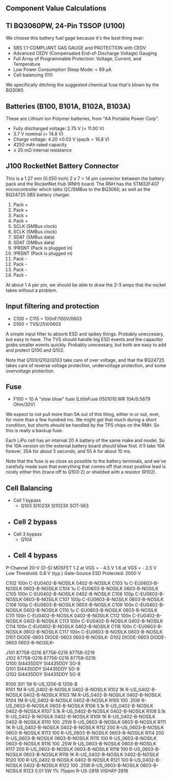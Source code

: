 ## Component Value Calculations

## TI BQ3060PW, 24-Pin TSSOP (U100)

We choose this battery fuel gage because it's the best thing evar: 

- SBS 1.1-COMPLIANT GAS GAUGE and PROTECTION with CEDV
- Advanced CEDV (Compensated End-of-Discharge Voltage) Gauging
- Full Array of Programmable Protection: Voltage, Current, and Temperature
- Low Power Consumption Sleep Mode: &lt; 69 μA
- Cell balancing (!!!!)

We specifically ditching the suggested chemical fuse that's blown by the BQ3060.

## Batteries (B100, B101A, B102A, B103A)

These are Lithium Ion Polymer batteries, from "AA Portable Power Corp". 

- Fully discharged voltage: 2.75 V (= 11.00 V)
- 3.7 V nominal (= 14.8 V)
- Charge voltage: 4.20 ±0.03 V (paclk = 16.8 V)
- 4250 mAh rated capacity 
- ≤ 20 mΩ internal resistance

## J100 RocketNet Battery Connector

This is a 1.27 mm (0.050 inch) 2 x 7 = 14 pin connector between the battery pack and the RocketNet Hub (RNH) board. The RNH has the STM32F407 microcontroller which talks I2C/SMBus to the BQ3060, as well as the BQ24725 SBS battery charger.

1. Pack +
1. Pack +
1. Pack +
1. Pack +
1. SCLK (SMBus clock)
1. SCLK (SMBus clock)
1. SDAT (SMBus data)
1. SDAT (SMBus data)
1. !PRSNT (Pack is plugged in)
1. !PRSNT (Pack is plugged in)
1. Pack -
1. Pack -
1. Pack -
1. Pack -

At about 1 A per pin, we should be able to draw the 2-3 amps that the rocket takes without a problem.

## Input filtering and protection

- C100 = C115 = 100nF/100V/0603
- D100 = TVS/25V/0603 

A simple input filter to absorb ESD and spikey things. Probably uneccesary, but easy to have. The TVS should handle big ESD events and the capacitor grabs smaller events quickly. Probably unecessary, but both are easy to add and protect Q100 and Q102.

Note that Q100/Q102/Q103 take care of over voltage, and that the BQ24725 takes care of reverse voltage protection, undervoltage protection, and some overvoltage protection.

## Fuse

- F100 = 10 A "slow blow" fuse (LittleFuse 0501010.WR 10A/0.5679 Ohm/32V)

We expect to not pull more than 5A out of this thing, either in or out, ever, for more than a few hundred ms. We might get that much during a short condition, but shorts should be handled by the TPS chips on the RNH. So this is really a backup fuse. 

Each LiPo cell has an internal 20 A battery of the same make and model. So the 10A version on the external battery board *should* blow first. It'll take 10A forever, 35A for about 5 seconds, and 55 A for about 10 ms.

Note that the fuse is as close as possible to the battery terminals, and we've carefully made sure that everything that comes off that most positive lead is nicely either thin (trace off to Q103-2) or shielded with a resistor (R102).

## Cell Balancing

- Cell 1 bypass
   - Q103  SI1023X              SI1023X              SOT-563       
- Cell 2 bypass
   - 
- Cell 3 bypass
   - Q104
- Cell 4 bypass
   - 


P-Channel 20-V (D-S) MOSFET
1.2 at VGS = - 4.5 V 
1.6 at VGS = - 2.5 V 
Low Threshold: 0.8 V (typ.)
Gate-Source ESD Protected: 2000 V





C102  100n                 C-EU0402-B-NOSILK    0402-B-NOSILK 
C103  1u                   C-EU0603-B-NOSILK    0603-B-NOSILK 
C104  1u                   C-EU0603-B-NOSILK    0603-B-NOSILK 
C105  100n                 C-EU0402-B-NOSILK    0402-B-NOSILK 
C106  100p                 C-EU0603-B-NOSILK    0603-B-NOSILK 
C107  100p                 C-EU0603-B-NOSILK    0603-B-NOSILK 
C108  100p                 C-EU0603-B-NOSILK    0603-B-NOSILK 
C109  100n                 C-EU0402-B-NOSILK    0402-B-NOSILK 
C110  1u                   C-EU0603-B-NOSILK    0603-B-NOSILK 
C111  100n                 C-EU0402-B-NOSILK    0402-B-NOSILK 
C112  100n                 C-EU0402-B-NOSILK    0402-B-NOSILK 
C113  100n                 C-EU0402-B-NOSILK    0402-B-NOSILK 
C114  100n                 C-EU0402-B-NOSILK    0402-B-NOSILK 
C116  100n                 C-EU0603-B-NOSILK    0603-B-NOSILK 
C117  100n                 C-EU0603-B-NOSILK    0603-B-NOSILK 
D101  DIODE-0603           DIODE-0603           0603-B-NOSILK-
D102  DIODE-0603           DIODE-0603           0603-B-NOSILK-

J101  87758-0216           87758-0216           87758-0216    
J102  87758-0216           87758-0216           87758-0216    
Q100  SI4435DDY            SI4435DDY            SO-8          
Q101  SI4435DDY            SI4435DDY            SO-8          
Q102  SI4435DDY            SI4435DDY            SO-8          

R100  301 1W               R-US_1206-B          1206-B        
R101  1M                   R-US_0402-B-NOSILK   0402-B-NOSILK 
R102  1K                   R-US_0402-B-NOSILK   0402-B-NOSILK 
R103  1M                   R-US_0402-B-NOSILK   0402-B-NOSILK 
R104  1M                   R-US_0402-B-NOSILK   0402-B-NOSILK 
R105  100 .25W             R-US_0603-B-NOSILK   0603-B-NOSILK 
R106  5.1k                 R-US_0402-B-NOSILK   0402-B-NOSILK 
R107  5.1k                 R-US_0402-B-NOSILK   0402-B-NOSILK 
R108  5.1k                 R-US_0402-B-NOSILK   0402-B-NOSILK 
R109  1K                   R-US_0402-B-NOSILK   0402-B-NOSILK 
R110  100 .25W             R-US_0603-B-NOSILK   0603-B-NOSILK 
R111  1K                   R-US_0402-B-NOSILK   0402-B-NOSILK 
R112  200                  R-US_0603-B-NOSILK   0603-B-NOSILK 
R113  100                  R-US_0603-B-NOSILK   0603-B-NOSILK 
R114  200                  R-US_0603-B-NOSILK   0603-B-NOSILK 
R115  100                  R-US_0603-B-NOSILK   0603-B-NOSILK 
R116  100 .25W             R-US_0603-B-NOSILK   0603-B-NOSILK 
R117  200                  R-US_0603-B-NOSILK   0603-B-NOSILK 
R118  100                  R-US_0603-B-NOSILK   0603-B-NOSILK 
R119  1K                   R-US_0402-B-NOSILK   0402-B-NOSILK 
R120  100                  R-US_0402-B-NOSILK   0402-B-NOSILK 
R121  100                  R-US_0402-B-NOSILK   0402-B-NOSILK 
R122  100 .25W             R-US_0603-B-NOSILK   0603-B-NOSILK 
R123  0.01 5W 1% 75ppm     R-US-2818            VISHAY-2818   

